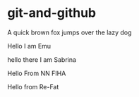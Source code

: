 # git-and-github

A quick brown fox jumps over the lazy dog


Hello I am Emu


hello there I am Sabrina


Hello From NN FIHA

Hello from Re-Fat

